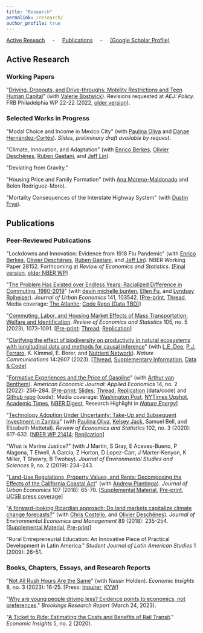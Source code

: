 ```yaml
---
title: "Research"
permalink: /research/
author_profile: true
---
```


[Active Reseach](#active) &nbsp; &nbsp; - &nbsp; &nbsp; [Publications](#pubs) &nbsp; &nbsp; - &nbsp; &nbsp; [(Google Scholar Profile)](https://scholar.google.com/citations?user=lQ4Yvs4AAAAJ)

<h2 id="active">
Active Research
</h2>

### Working Papers

"[Driving, Dropouts, and Drive-throughs: Mobility Restrictions and Teen Human Capital](https://cseveren.github.io/files/Driving_Dropouts_Draft_2305.pdf)" (with [Valerie Bostwick][vkb]). Revisions requested at *AEJ: Policy*. FRB Philadelphia WP 22-22 (2022, [older version](https://www.philadelphiafed.org/-/media/frbp/assets/working-papers/2022/wp22-22.pdf)). 


### Selected Works in Progress

"Modal Choice and Income in Mexico City" (with [Paulina Oliva][poliva] and [Danae Hernández-Cortés][dhc]). *Slides, preliminary draft available by request*.

"Climate, Innovation, and Adaptation" (with [Enrico Berkes][eberkes], [Olivier Deschênes][odeschenes], [Ruben Gaetani][ruben], and [Jeff Lin][jlin]).

"Deviating from Gravity."

"Housing Price and Family Formation" (with [Ana Moreno-Maldonado][anamm] and Belén Rodríguez-Moro).

"Mortality Consequences of the Interstate Highway System" (with [Dustin Frye][dfrye]).

<h2 id="pubs">
Publications
</h2>

### Peer-Reviewed Publications

"Lockdowns and Innovation: Evidence from 1918 Flu Pandemic" (with [Enrico Berkes][eberkes], [Olivier Deschênes][odeschenes], [Ruben Gaetani][ruben], and [Jeff Lin][jlin]). NBER Working Paper 28152. Forthcoming at *Review of Economics and Statistics*. [[Final version](https://cseveren.github.io/files/pandemic_innovation_final.pdf), [older NBER WP](https://www.nber.org/papers/w28152)]

"[The Problem Has Existed over Endless Years: Racialized Difference in Commuting, 1980-2019](https://www.sciencedirect.com/science/article/abs/pii/S0094119023000116)" (with [devin michelle bunten][dmb], [Ellen Fu][exf], and [Lyndsey Rolheiser][lar]). *Journal of Urban Economics* 141, 103542. [[Pre-print](https://cseveren.github.io/files/racialized_difference_commuting_Final.pdf), [Thread](https://twitter.com/ChrisSeveren/status/1505950357591109636), Media coverage: [The Atlantic](https://www.theatlantic.com/ideas/archive/2022/09/black-families-leaving-cities-suburbs/671331/); [Code Repo (Data TBD)](https://github.com/cseveren/RacializedCommutes)]

"[Commuting, Labor, and Housing Market Effects of Mass Transportation: Welfare and Identification](https://doi.org/10.1162/rest_a_01100). *Review of Economics and Statistics* 105, no. 5 (2023), 1073-1091. [[Pre-print](https://cseveren.github.io/files/Severen_LAMetro_Final.pdf); [Thread](https://twitter.com/ChrisSeveren/status/1424765832974962690); [Replication](https://doi.org/10.7910/DVN/SWCGSP)]

"[Clarifying the effect of biodiversity on productivity in natural ecosystems with longitudinal data and methods for causal inference](https://www.nature.com/articles/s41467-023-37194-5)" (with [L.E. Dee][led], [P.J. Ferraro][pjf], K. Kimmel, E. Borer, and [Nutrient Network](https://nutnet.org/)). *Nature Communications* 14:2607 (2023). [[Thread](https://twitter.com/LauraEllenDee/status/1657380444726493184), [Supplementary Information](https://static-content.springer.com/esm/art%3A10.1038%2Fs41467-023-37194-5/MediaObjects/41467_2023_37194_MOESM1_ESM.pdf), [Data & Code](https://github.com/LauraDee/NutNetCausalinf)]

"[Formative Experiences and the Price of Gasoline](https://www.aeaweb.org/articles?id=10.1257/app.20200407)" (with [Arthur van Benthem][avb]). *American Economic Journal: Applied Economics* 14, no. 2 (2022): 256–284. [[Pre-print](https://cseveren.github.io/files/FormativeExperiences_Paper_and_Appendix.pdf); [Slides](https://cseveren.github.io/files/FormativeExperiences_Presentation_TREES.pdf); [Thread](https://twitter.com/ChrisSeveren/status/1359217314714046464); [Replication](https://www.openicpsr.org/openicpsr/project/127261) (data/code) and [Github repo](https://github.com/cseveren/FormativeExperiences) (code); Media coverage: [Washington Post](https://www.washingtonpost.com/business/2019/10/04/an-economic-crisis-your-teens-can-alter-your-behavior-life-economists-find/), [NYTimes Upshot](https://www.nytimes.com/2022/10/25/upshot/gas-prices-biden-midterms.html), [Academic Times](https://academictimes.com/americans-who-grew-up-during-oil-crises-drive-less-as-adults/), [NBER Digest](https://www.nber.org/digest/oct19/w26091.shtml), Research Highlight in [*Nature Energy*](https://www.nature.com/articles/s41560-021-00875-w.epdf)]

"[Technology Adoption Under Uncertainty: Take-Up and Subsequent Investment in Zambia](https://www.mitpressjournals.org/doi/full/10.1162/rest_a_00823)" (with [Paulina Oliva][poliva], [Kelsey Jack][kjack], Samuel Bell, and Elizabeth Mettetal). *Review of Economics and Statistics* 102, no. 3 (2020): 617-632. [[NBER WP 21414](https://www.nber.org/papers/w21414); [Replication](https://doi.org/10.7910/DVN/BDGGCZ)]

"What is Marine Justice?" (with J Martin, S Gray, E Aceves-Bueno, P Alagona, T Elwell, A Garcia, Z Horton, D Lopez-Carr, J Marter-Kenyon, K Miller, T Shewry, B Twohey). *Journal of Environmental Studies and Sciences* 9, no. 2 (2019): 234–243.

"[Land-Use Regulations, Property Values, and Rents: Decomposing the Effects of the California Coastal Act](https://www.sciencedirect.com/science/article/pii/S0094119018300421)" (with [Andrew Plantinga][aplantinga]). *Journal of Urban Economics* 107 (2018): 65-78. [[Supplemental Material](https://cseveren.github.io/files/CCC_Appendix.pdf), [Pre-print](https://cseveren.github.io/files/CCC_Final.pdf), [UCSB press coverage](http://www.news.ucsb.edu/2018/019175/value-proposition)]

"[A forward-looking Ricardian approach: Do land markets capitalize climate change forecasts?](https://www.sciencedirect.com/science/article/pii/S0095069618301177)" (with [Chris Costello][ccostello], and [Olivier Deschênes][odeschenes]). *Journal of Environmental Economics and Management* 89 (2018): 235-254. [[Supplemental Material](https://cseveren.github.io/files/ricardian_Appendix.pdf), [Pre-print](https://cseveren.github.io/files/ricardian_Final.pdf)]

"Rural Entrepreneurial Education: An Innovative Piece of Practical Development in Latin America." *Student Journal of Latin American Studies* 1 (2009): 26–51.


### Books, Chapters, Essays, and Research Reports

"[Not All Rush Hours Are the Same](https://www.philadelphiafed.org/the-economy/regional-economics/not-all-rush-hours-are-the-same)" (with Nassir Holden). *Economic Insights* 8, no. 3 (2023): 16-25. [Press: [Inquirer](https://www.inquirer.com/jobs/labor/black-workers-commuting-longer-philadelphia-federal-reserve-bank-20231017.html), [KYW](https://www.audacy.com/kywnewsradio/news/local/philadelphia-black-workers-have-longer-work-commutes-than-white-workers)]

"[Why are young people driving less? Evidence points to economics, not preferences](https://www.brookings.edu/research/why-are-young-people-driving-less-evidence-points-to-economics-not-preferences/)." *Brookings Research Report* (March 24, 2023). 

"[A Ticket to Ride: Estimating the Costs and Benefits of Rail Transit](https://www.philadelphiafed.org/the-economy/regional-economics/a-ticket-to-ride-estimating-the-benefits-of-rail-transit)." *Economic Insights* 5, no. 2 (2020).



[anamm]: https://sites.google.com/view/ana-moreno-maldonado/
[aplantinga]: https://www.bren.ucsb.edu/people/Faculty/andrew_plantinga.htm
[avb]: http://www.arthurvanbenthem.com/
[ccostello]: https://christopherjcostello.com/
[dfrye]: https://dustinfrye.github.io/
[dhc]: https://hernandezcortes.github.io/
[dmb]: https://www.devinbunten.com/
[eberkes]: https://sites.google.com/view/enricoberkes/home
[exf]: https://sites.google.com/site/ellenxfu/home
[jlin]: http://www.jlin.org
[kjack]: http://kelseyjack.bren.ucsb.edu/
[lar]: https://lyndseyrolheiser.com/
[led]: [https://www.lauraedee.com/]
[odeschenes]: https://econ.ucsb.edu/~olivier/
[poliva]: https://dornsife.usc.edu/paulina-oliva/
[pjf]: https://www.pauljferraro.com/
[ruben]: https://sites.google.com/view/rubengaetani
[vkb]: https://vkbostwick.weebly.com/
